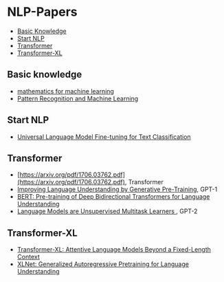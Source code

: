 # NLP-Papers
- [Basic Knowledge](https://github.com/newhiwoong/NLP-Papers#basic-knowledge)
- [Start NLP](https://github.com/newhiwoong/NLP-Papers#Start-NLP)
- [Transformer](https://github.com/newhiwoong/NLP-Papers#Transformer)
- [Transformer-XL](https://github.com/newhiwoong/NLP-Papers#Transformer-XL)

## Basic knowledge

- [mathematics for machine learning](https://mml-book.github.io/book/mml-book.pdf)
- [Pattern Recognition and Machine Learning](http://users.isr.ist.utl.pt/~wurmd/Livros/school/Bishop%20-%20Pattern%20Recognition%20And%20Machine%20Learning%20-%20Springer%20%202006.pdf)

## Start NLP

- [Universal Language Model Fine-tuning for Text Classification](https://arxiv.org/pdf/1801.06146.pdf)

## Transformer

- [https://arxiv.org/pdf/1706.03762.pdf](https://arxiv.org/pdf/1706.03762.pdf), Transformer
- [Improving Language Understanding by Generative Pre-Training](https://s3-us-west-2.amazonaws.com/openai-assets/research-covers/language-unsupervised/language_understanding_paper.pdf), GPT-1
- [BERT: Pre-training of Deep Bidirectional Transformers for Language Understanding](https://arxiv.org/pdf/1810.04805.pdf)
- [Language Models are Unsupervised Multitask Learners
](https://d4mucfpksywv.cloudfront.net/better-language-models/language_models_are_unsupervised_multitask_learners.pdf), GPT-2

## Transformer-XL

- [Transformer-XL: Attentive Language Models Beyond a Fixed-Length Context](https://arxiv.org/abs/1901.02860)
- [XLNet: Generalized Autoregressive Pretraining for Language Understanding](https://arxiv.org/abs/1906.08237)
